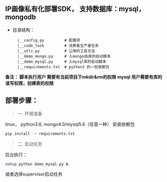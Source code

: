 ## IP画像私有化部署SDK， 支持数据库：mysql，mongodb
        
* 目录结构：


        |__config.py         # 配置项
        |__code_task         # 消费者生产者任务
        |__utls.py           # 公用的工具方法
        |__demo_mongo.py     # 入mongodb库的启动脚本
        |__demo_mysql.py     # 入mysql库的启动脚本
        |__requirements.txt  # python3 的一些依赖包
        
        
**备注： 脚本执行用户 需要有当前项目下mkdir&rm的权限**
**mysql 用户需要有库的读写权限，创建表的权限**
          
## 部署步骤：
> 一. 环境准备

linux， python3.6, mongo4.0/mysql5.6（任意一种）
安装依赖包
```bash
pip install -r requirements.txt
``` 

> 二. 启动任务

后台执行：
```bash
nohup python demo_mysql.py &
```
或者选择supervisor启动任务   
                 